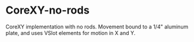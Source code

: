 CoreXY-no-rods
==============

CoreXY implementation with no rods. Movement bound to a 1/4" aluminum plate, and uses VSlot elements for motion in X and Y.
